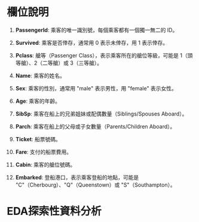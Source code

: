 # 欄位說明

1. **PassengerId**: 乘客的唯一識別號，每個乘客都有一個獨一無二的 ID。

2. **Survived**: 乘客是否倖存，通常用 0 表示未倖存，用 1 表示倖存。

3. **Pclass**: 艙等（Passenger Class），表示乘客所在的艙位等級，可能是 1（頭等艙）、2（二等艙）或 3（三等艙）。

4. **Name**: 乘客的姓名。

5. **Sex**: 乘客的性別，通常用 "male" 表示男性，用 "female" 表示女性。

6. **Age**: 乘客的年齡。

7. **SibSp**: 乘客在船上的兄弟姐妹或配偶數量（Siblings/Spouses Aboard）。

8. **Parch**: 乘客在船上的父母或子女數量（Parents/Children Aboard）。

9. **Ticket**: 船票號碼。

10. **Fare**: 支付的船票費用。

11. **Cabin**: 乘客的艙位號碼。

12. **Embarked**: 登船港口，表示乘客登船的地點，可能是 "C"（Cherbourg）、"Q"（Queenstown）或 "S"（Southampton）。

# EDA探索性資料分析
 
